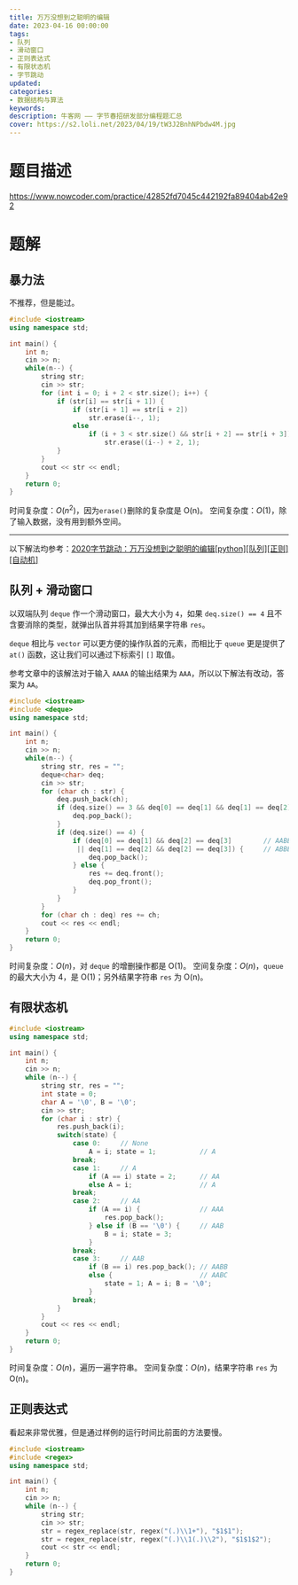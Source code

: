 ```yaml
---
title: 万万没想到之聪明的编辑
date: 2023-04-16 00:00:00
tags:
- 队列
- 滑动窗口
- 正则表达式
- 有限状态机
- 字节跳动
updated:
categories:
- 数据结构与算法
keywords:
description: 牛客网 —— 字节春招研发部分编程题汇总
cover: https://s2.loli.net/2023/04/19/tW3J2BnhNPbdw4M.jpg
---
```


# 题目描述
https://www.nowcoder.com/practice/42852fd7045c442192fa89404ab42e92

# 题解

## 暴力法
不推荐，但是能过。
```C++
#include <iostream>
using namespace std;

int main() {
    int n;
    cin >> n;
    while(n--) {
        string str;
        cin >> str;
        for (int i = 0; i + 2 < str.size(); i++) {
            if (str[i] == str[i + 1]) {
                if (str[i + 1] == str[i + 2])
                    str.erase(i--, 1);
                else
                    if (i + 3 < str.size() && str[i + 2] == str[i + 3]) 
                        str.erase((i--) + 2, 1);
            }
        }
        cout << str << endl;
    }
    return 0;
}
```
时间复杂度：$O(n^2)$，因为`erase()`删除的复杂度是 O(n)。
空间复杂度：$O(1)$，除了输入数据，没有用到额外空间。

---
以下解法均参考：[2020字节跳动：万万没想到之聪明的编辑[python][队列][正则][自动机]](https://blog.nowcoder.net/n/79cc3db470e64a0a8d8985f7aa153ac2?f=comment)


## 队列 + 滑动窗口

以双端队列 `deque` 作一个滑动窗口，最大大小为 `4`，如果 `deq.size() == 4` 且不含要消除的类型，就弹出队首并将其加到结果字符串 `res`。

`deque` 相比与 `vector` 可以更方便的操作队首的元素，而相比于 `queue` 更是提供了 `at()` 函数，这让我们可以通过下标索引 `[]` 取值。

参考文章中的该解法对于输入 `AAAA` 的输出结果为 `AAA`，所以以下解法有改动，答案为 `AA`。
```C++
#include <iostream>
#include <deque>
using namespace std;

int main() {
    int n;
    cin >> n;
    while(n--) {
        string str, res = "";
        deque<char> deq;
        cin >> str;
        for (char ch : str) {
            deq.push_back(ch);
            if (deq.size() == 3 && deq[0] == deq[1] && deq[1] == deq[2]) {  // AAA -> AA
                deq.pop_back();
            }
            if (deq.size() == 4) {
                if (deq[0] == deq[1] && deq[2] == deq[3]        // AABB -> AAB
                 || deq[1] == deq[2] && deq[2] == deq[3]) {     // ABBB -> ABB
                    deq.pop_back();
                } else {
                    res += deq.front();
                    deq.pop_front();
                }
            }
        }
        for (char ch : deq) res += ch;
        cout << res << endl;
    }
    return 0;
}
```
时间复杂度：$O(n)$，对 `deque` 的增删操作都是 O(1)。
空间复杂度：$O(n)$，`queue` 的最大大小为 4，是 O(1)；另外结果字符串 `res` 为 O(n)。


## 有限状态机

```C++
#include <iostream>
using namespace std;

int main() {
    int n;
    cin >> n;
    while (n--) {
        string str, res = "";
        int state = 0;
        char A = '\0', B = '\0';
        cin >> str;
        for (char i : str) {
            res.push_back(i);
            switch(state) {
                case 0:     // None
                    A = i; state = 1;           // A
                break;
                case 1:     // A
                    if (A == i) state = 2;      // AA
                    else A = i;                 // A
                break;
                case 2:     // AA
                    if (A == i) {               // AAA
                        res.pop_back();
                    } else if (B == '\0') {     // AAB
                        B = i; state = 3;
                    }
                break;
                case 3:     // AAB
                    if (B == i) res.pop_back(); // AABB
                    else {                      // AABC
                        state = 1; A = i; B = '\0';
                    }
                break;
            }
        }
        cout << res << endl;
    }
    return 0;
}
```
时间复杂度：$O(n)$，遍历一遍字符串。
空间复杂度：$O(n)$，结果字符串 `res` 为 O(n)。


## 正则表达式

看起来非常优雅，但是通过样例的运行时间比前面的方法要慢。

```C++
#include <iostream>
#include <regex>
using namespace std;

int main() {
    int n;
    cin >> n;
    while (n--) {
        string str;
        cin >> str;
        str = regex_replace(str, regex("(.)\\1+"), "$1$1");
        str = regex_replace(str, regex("(.)\\1(.)\\2"), "$1$1$2");
        cout << str << endl;
    }
    return 0;
}
```
